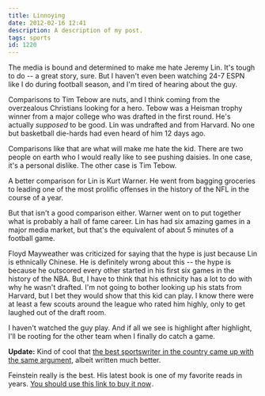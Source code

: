 ```yaml
---
title: Linnoying
date: 2012-02-16 12:41
description: A description of my post.
tags: sports
id: 1220
---
```

The media is bound and determined to make me hate Jeremy Lin.  It's tough to do -- a great story, sure.  But I haven't even been watching 24-7 ESPN like I do during football season, and I'm tired of hearing about the guy.

Comparisons to Tim Tebow are nuts, and I think coming from the overzealous Christians looking for a hero.  Tebow was a Heisman trophy winner from a major college who was drafted in the first round.  He's actually *supposed* to be good.  Lin was undrafted and from Harvard.  No one but basketball die-hards had even heard of him 12 days ago.

Comparisons like that are what will make me hate the kid.  There are two people on earth who I would really like to see pushing daisies.  In one case, it's a personal dislike.  The other case is Tim Tebow.

A better comparison for Lin is Kurt Warner.  He went from bagging groceries to leading one of the most prolific offenses in the history of the NFL in the course of a year.

But that isn't a good comparison either.  Warner went on to put together what is probably a hall of fame career.  Lin has had six amazing games in a major media market, but that's the equivalent of about 5 minutes of a football game.

Floyd Mayweather was criticized for saying that the hype is just because Lin is ethnically Chinese.  He is definitely wrong about this -- the hype is because he outscored every other started in his first six games in the history of the NBA.  But, I have to think that his ethnicity has a lot to do with why he wasn't drafted.  I'm not going to bother looking up his stats from Harvard, but I bet they would show that this kid can play.  I know there were at least a few scouts around the league who rated him highly, only to get laughed out of the draft room.

I haven't watched the guy play.  And if all we see is highlight after highlight, I'll be rooting for the other team when I finally do catch a game.

**Update:**  Kind of cool that <a href="http://feinsteinonthebrink.com/index.php?id=2843356311304035537" target="_blank">the best sportswriter in the country came up with the same argument</a>, albeit written much better.

Feinstein really is the best.  His latest book is one of my favorite reads in years.  <a href="http://www.amazon.com/gp/product/0316079049/ref=as_li_ss_tl?ie=UTF8&tag=theskinnyonbe-20&linkCode=as2&camp=1789&creative=390957&creativeASIN=0316079049">You should use this link to buy it now</a><img src="http://www.assoc-amazon.com/e/ir?t=theskinnyonbe-20&l=as2&o=1&a=0316079049" width="1" height="1" border="0" alt="" style="border:none !important; margin:0px !important;" />.